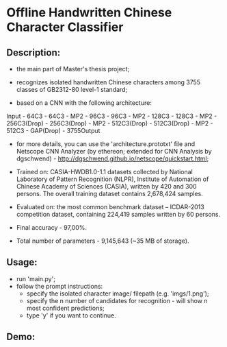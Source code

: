 # Offline Handwritten Chinese Character Classifier
## Description:
- the main part of Master's thesis project;

- recognizes isolated handwritten Chinese characters among 3755 classes of GB2312-80 level-1 standard;

- based on a CNN with the following architecture:

Input - 64C3 - 64C3 - MP2 - 96C3 - 96C3 - MP2 - 128C3 - 128C3 - MP2 - 256C3(Drop) - 256C3(Drop) - MP2 - 512C3(Drop) - 512C3(Drop) - MP2 -
512C3 - GAP(Drop) - 3755Output

 - for more details, you can use the 'architecture.prototxt' file and Netscope CNN Analyzer (by ethereon; extended for CNN Analysis by dgschwend) - http://dgschwend.github.io/netscope/quickstart.html;

- Trained on:
CASIA-HWDB1.0-1.1 datasets collected by National Laboratory of Pattern Recognition (NLPR), Institute of Automation of Chinese Academy of Sciences (CASIA), written by 420 and 300 persons. The overall training dataset contains 2,678,424 samples.

- Evaluated on:
the most common benchmark dataset – ICDAR-2013 competition dataset, containing 224,419 samples written by 60 persons.

- Final accuracy - 97,00%.

- Total number of parameters - 9,145,643 (~35 MB of storage).


## Usage:
 - run 'main.py';
 - follow the prompt instructions:
    - specify the isolated character image/ filepath (e.g. 'imgs/1.png');
    - specify the n number of candidates for recognition - will show n most confident predictions;
    - type 'y' if you want to continue.
    

## Demo:

